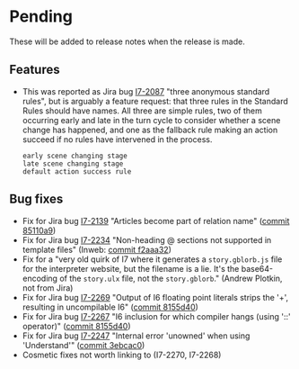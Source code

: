 # Pending

These will be added to release notes when the release is made.

## Features

- This was reported as Jira bug [I7-2087](https://inform7.atlassian.net/browse/I7-2087)
	"three anonymous standard rules", but is arguably a feature request: that three
	rules in the Standard Rules should have names. All three are simple rules, two
	of them occurring early and late in the turn cycle to consider whether a scene
	change has happened, and one as the fallback rule making an action succeed if
	no rules have intervened in the process.
	```
	early scene changing stage
	late scene changing stage
	default action success rule
	```

## Bug fixes

- Fix for Jira bug [I7-2139](https://inform7.atlassian.net/browse/I7-2139)
	"Articles become part of relation name"
	([commit 85110a9](https://github.com/ganelson/inform/commit/85110a981a3d2419b3778eb383408de122c301a8))
- Fix for Jira bug [I7-2234](https://inform7.atlassian.net/browse/I7-2234)
	"Non-heading @ sections not supported in template files"
	(Inweb: [commit f2aaa32](https://github.com/ganelson/inweb/commit/f2aaa32479e14187679828e3e5696f5951b43b38))
- Fix for a "very old quirk of I7 where it generates a `story.gblorb.js` file for
	the interpreter website, but the filename is a lie. It's the base64-encoding
	of the `story.ulx` file, not the `story.gblorb`." (Andrew Plotkin, not from Jira)
- Fix for Jira bug [I7-2269](https://inform7.atlassian.net/browse/I7-2269)
	"Output of I6 floating point literals strips the '+', resulting in uncompilable I6"
	([commit 8155d40](https://github.com/ganelson/inform/commit/46349cb85c56116602c9245ee47e67ea08155d40))
- Fix for Jira bug [I7-2267](https://inform7.atlassian.net/browse/I7-2267)
	"I6 inclusion for which compiler hangs (using '::' operator)"
	([commit 8155d40](https://github.com/ganelson/inform/commit/f46433c22cfd9d414b7c337f8ee58220fb9286cc))
- Fix for Jira bug [I7-2247](https://inform7.atlassian.net/browse/I7-2247)
	"Internal error 'unowned' when using 'Understand'"
	([commit 3ebcac0](https://github.com/ganelson/inform/commit/3ebcac0b5dc58e9754de6b2c8dd85fad719e4629))
- Cosmetic fixes not worth linking to (I7-2270, I7-2268)
